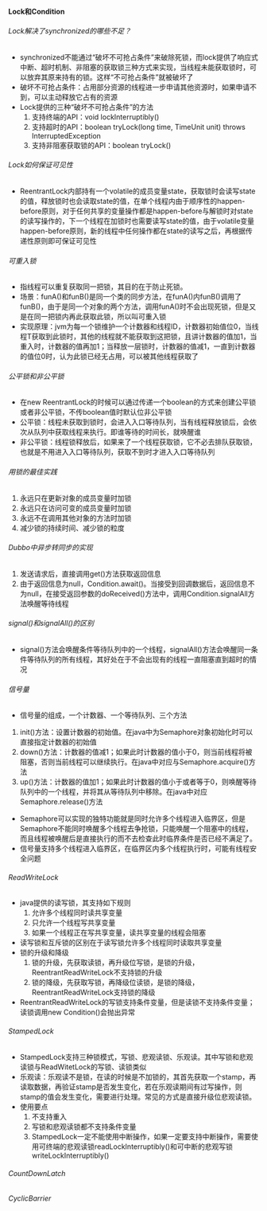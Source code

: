 #### Lock和Condition

###### Lock解决了synchronized的哪些不足？
- synchronized不能通过“破坏不可抢占条件”来破除死锁，而lock提供了响应式中断、超时机制、非阻塞的获取锁三种方式来实现，当线程未能获取锁时，可以放弃其原来持有的锁。这样“不可抢占条件”就被破坏了
- 破坏不可抢占条件：占用部分资源的线程进一步申请其他资源时，如果申请不到，可以主动释放它占有的资源
- Lock提供的三种“破坏不可抢占条件”的方法
  1. 支持终端的API：void lockInterruptibly()
  2. 支持超时的API：boolean tryLock(long time, TimeUnit unit) throws InterruptedException
  3. 支持非阻塞获取锁的API：boolean tryLock()

###### Lock如何保证可见性
- ReentrantLock内部持有一个volatile的成员变量state，获取锁时会读写state的值，释放锁时也会读取state的值，在单个线程内由于顺序性的happen-before原则，对于任何共享的变量操作都是happen-before与解锁时对state的读写操作的，下一个线程在加锁时也需要读写state的值，由于volatile变量happen-before原则，新的线程中任何操作都在state的读写之后，再根据传递性原则即可保证可见性

###### 可重入锁
- 指线程可以重复获取同一把锁，其目的在于防止死锁。
- 场景：funA()和funB()是同一个类的同步方法，在funA()内funB()调用了funB()，由于是同一个对象的两个方法，调用funA()时不会出现死锁，但是又是在同一把锁内再此获取此锁，所以叫可重入锁
- 实现原理：jvm为每一个锁维护一个计数器和线程ID，计数器初始值位0，当线程T获取到此锁时，其他的线程就不能获取到这把锁，且讲计数器的值加1，当重入时，计数器的值再加1；当释放一层锁时，计数器的值减1，一直到计数器的值位0时，认为此锁已经无占用，可以被其他线程获取了

###### 公平锁和非公平锁
- 在new ReentrantLock的时候可以通过传递一个boolean的方式来创建公平锁或者非公平锁，不传boolean值时默认位非公平锁
- 公平锁：线程未获取到锁时，会进入入口等待队列，当有线程释放锁后，会依次从队列中获取线程来执行。即谁等待的时间长，就唤醒谁
- 非公平锁：线程锁释放后，如果来了一个线程获取锁，它不必去排队获取锁，也就是不用进入入口等待队列，获取不到时才进入入口等待队列

###### 用锁的最佳实践
1. 永远只在更新对象的成员变量时加锁
2. 永远只在访问可变的成员变量时加锁
3. 永远不在调用其他对象的方法时加锁
4. 减少锁的持续时间、减少锁的粒度

###### Dubbo中异步转同步的实现
1. 发送请求后，直接调用get()方法获取返回信息
2. 由于返回信息为null，Condition.await()。当接受到回调数据后，返回信息不为null，在接受返回参数的doReceived()方法中，调用Condition.signalAll方法唤醒等待线程

###### signal()和signalAll()的区别
- signal()方法会唤醒条件等待队列中的一个线程，signalAll()方法会唤醒同一条件等待队列的所有线程，其好处在于不会出现有的线程一直阻塞直到超时的情况

###### 信号量
- 信号量的组成，一个计数器、一个等待队列、三个方法
1. init()方法：设置计数器的初始值。在java中为Semaphore对象初始化时可以直接指定计数器的初始值
2. down()方法：计数器的值减1；如果此时计数器的值小于0，则当前线程将被阻塞，否则当前线程可以继续执行。在java中对应与Semaphore.acquire()方法
3. up()方法：计数器的值加1；如果此时计数器的值小于或者等于0，则唤醒等待队列中的一个线程，并将其从等待队列中移除。在java中对应Semaphore.release()方法
- Semaphore可以实现的独特功能就是同时允许多个线程进入临界区，但是Semaphore不能同时唤醒多个线程去争抢锁，只能唤醒一个阻塞中的线程，而且线程被唤醒后是直接执行的而不去检查此时临界条件是否已经不满足了。
- 信号量支持多个线程进入临界区，在临界区内多个线程执行时，可能有线程安全问题

###### ReadWriteLock
- java提供的读写锁，其支持如下规则
  1. 允许多个线程同时读共享变量
  2. 只允许一个线程写共享变量
  3. 如果一个线程正在写共享变量，读共享变量的线程会阻塞
- 读写锁和互斥锁的区别在于读写锁允许多个线程同时读取共享变量
- 锁的升级和降级
  1. 锁的升级，先获取读锁，再升级位写锁，是锁的升级，ReentrantReadWriteLock不支持锁的升级
  2. 锁的降级，先获取写锁，再降级位读锁，是锁的降级，ReentrantReadWriteLock支持锁的降级
- ReentrantReadWriteLock的写锁支持条件变量，但是读锁不支持条件变量；读锁调用new Condition()会抛出异常

###### StampedLock
- StampedLock支持三种锁模式，写锁、悲观读锁、乐观读。其中写锁和悲观读锁与ReadWitetLock的写锁、读锁类似
- 乐观读：乐观读不是锁，在读的时候是不加锁的，其首先获取一个stamp，再读取数据，再验证stamp是否发生变化，若在乐观读期间有过写操作，则stamp的值会发生变化，需要进行处理。常见的方式是直接升级位悲观读锁。
- 使用要点
  1. 不支持重入
  2. 写锁和悲观读锁都不支持条件变量
  3. StampedLock一定不能使用中断操作，如果一定要支持中断操作，需要使用可终端的悲观读锁readLockInterruptibly()和可中断的悲观写锁writeLockInterruptibly()

###### CountDownLatch


###### CyclicBarrier
